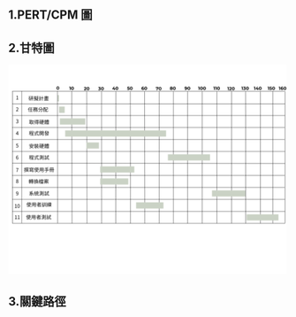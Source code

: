 ## 1.PERT/CPM 圖


## 2.甘特圖
![甘特圖.png](https://github.com/c112118101/system-analysis/blob/aed8e99e8494c54555f6dd058706d9ff978890c8/%E7%94%98%E7%89%B9%E5%9C%96.png)

## 3.關鍵路徑
